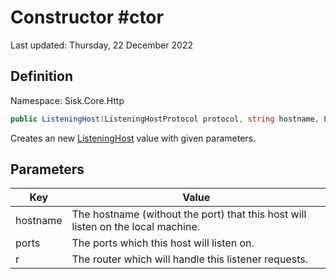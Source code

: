 # Constructor #ctor
Last updated: Thursday, 22 December 2022

## Definition
Namespace: Sisk.Core.Http

```csharp
public ListeningHost(ListeningHostProtocol protocol, string hostname, ListeningPort[] ports, Router r)
```

Creates an new [ListeningHost](/spec/Sisk/Core/Http/ListeningHost) value with given parameters.

## Parameters

| Key | Value |
| --- | --- |
| hostname | The hostname (without the port) that this host will listen on the local machine. | 
| ports | The ports which this host will listen on. | 
| r | The router which will handle this listener requests. | 

